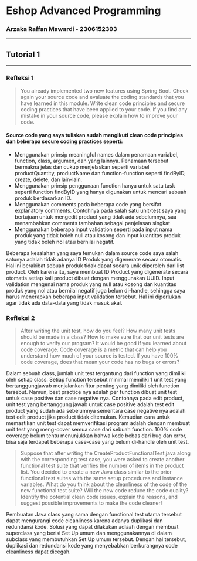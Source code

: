 # Eshop Advanced Programming
### Arzaka Raffan Mawardi - 2306152393
---
## Tutorial 1
---
### Refleksi 1
> You already implemented two new features using Spring Boot. Check again your source code and evaluate the coding standards that you have learned in this module. Write clean code principles and secure coding practices that have been applied to your code. If you find any mistake in your source code, please explain how to improve your code.

#### Source code yang saya tuliskan sudah mengikuti clean code principles dan beberapa secure coding practices seperti:
- Menggunakan prinsip meaningful names dalam penamaan variabel, function, class, argumen, dan yang lainnya. Penamaan tersebut bermakna jelas dan cukup menjelaskan seperti variabel productQuantity, productName dan function-function seperti findByID, create, delete, dan lain-lain.
- Menggunakan prinsip penggunaan function hanya untuk satu task seperti function findByID yang hanya digunakan untuk mencari sebuah produk berdasarkan ID.
- Menggunakan comments pada beberapa code yang bersifat explanatory comments. Contohnya pada salah satu unit-test saya yang bertujuan untuk mengedit product yang tidak ada sebelumnya, saa menambahkan comments tambahan sebagai penjelasan singkat
- Menggunakan beberapa input validation seperti pada input nama produk yang tidak boleh null atau kosong dan input kuantitas produk yang tidak boleh nol atau bernilai negatif.

Beberapa kesalahan yang saya temukan dalam source code saya salah satunya adalah tidak adanya ID Produk yang digenerate secara otomatis. Hal ini berakibat sebuah produk tidak dapat secara unik diperoleh dari list product. Oleh karena itu, saya membuat ID Product yang digenerate secara otomatis setiap kali product dibuat dengan menggunakan UUID. Input validation mengenai nama produk yang null atau kosong dan kuantitas produk yang nol atau bernilai negatif juga belum di-handle, sehingga saya harus menerapkan beberapa input validation tersebut. Hal ini diperlukan agar tidak ada data-data yang tidak masuk akal.

### Refleksi 2
> After writing the unit test, how do you feel? How many unit tests should be made in a class? How to make sure that our unit tests are enough to verify our program? It would be good if you learned about code coverage. Code coverage is a metric that can help you understand how much of your source is tested. If you have 100% code coverage, does that mean your code has no bugs or errors? 

Dalam sebuah class, jumlah unit test tergantung dari function yang dimiliki oleh setiap class. Setiap function tersebut minimal memiliki 1 unit test yang bertanggungjawab menjalankan fitur penting yang dimiliki oleh function tersebut. Namun, best practice nya adalah per function dibuat unit test untuk case positive dan case negative nya. Contohnya pada edit product, unit test yang bertanggung jawab untuk case positive adalah test edit product yang sudah ada sebelumnya sementara case negative nya adalah test edit product jika product tidak ditemukan. Kemudian cara untuk memastikan unit test dapat memverifikasi program adalah dengan membuat unit test yang meng-cover semua case dari sebuah function. 100% code coverage belum tentu menunjukkan bahwa kode bebas dari bug dan error, bisa saja terdapat beberapa case-case yang belum di-handle oleh unit test.

> Suppose that after writing the CreateProductFunctionalTest.java along with the corresponding test case, you were asked to create another functional test suite that verifies the number of items in the product list. You decided to create a new Java class similar to the prior functional test suites with the same setup procedures and instance variables. What do you think about the cleanliness of the code of the new functional test suite? Will the new code reduce the code quality? Identify the potential clean code issues, explain the reasons, and suggest possible improvements to make the code cleaner!

Pembuatan Java class yang sama dengan functional test utama tersebut dapat mengurangi code cleanliness karena adanya duplikasi dan redundansi kode. Solusi yang dapat dilakukan adlaah dengan membuat superclass yang berisi Set Up umum dan menggunakannya di dalam subclass yang membutuhkan Set Up umum tersebut. Dengan hal tersebut, duplikasi dan redundansi kode yang menyebabkan berkurangnya code cleanliness dapat dicegah.
